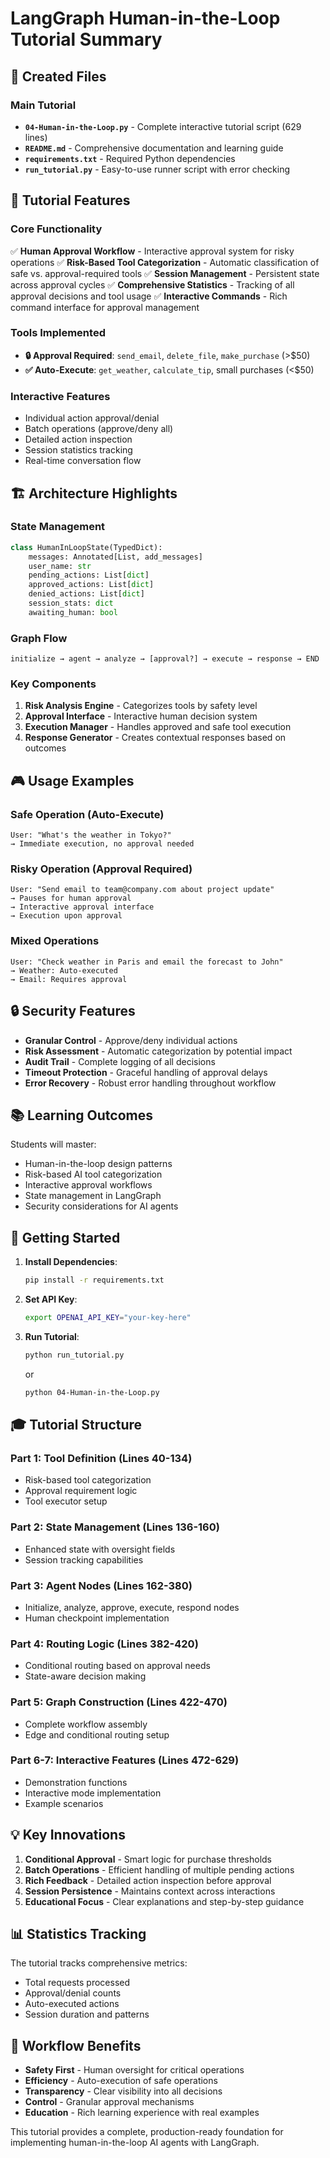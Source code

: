 # LangGraph Human-in-the-Loop Tutorial Summary

## 📁 Created Files

### Main Tutorial
- **`04-Human-in-the-Loop.py`** - Complete interactive tutorial script (629 lines)
- **`README.md`** - Comprehensive documentation and learning guide
- **`requirements.txt`** - Required Python dependencies
- **`run_tutorial.py`** - Easy-to-use runner script with error checking

## 🎯 Tutorial Features

### Core Functionality
✅ **Human Approval Workflow** - Interactive approval system for risky operations
✅ **Risk-Based Tool Categorization** - Automatic classification of safe vs. approval-required tools
✅ **Session Management** - Persistent state across approval cycles
✅ **Comprehensive Statistics** - Tracking of all approval decisions and tool usage
✅ **Interactive Commands** - Rich command interface for approval management

### Tools Implemented
- **🔒 Approval Required**: `send_email`, `delete_file`, `make_purchase` (>$50)
- **✅ Auto-Execute**: `get_weather`, `calculate_tip`, small purchases (<$50)

### Interactive Features
- Individual action approval/denial
- Batch operations (approve/deny all)
- Detailed action inspection
- Session statistics tracking
- Real-time conversation flow

## 🏗️ Architecture Highlights

### State Management
```python
class HumanInLoopState(TypedDict):
    messages: Annotated[List, add_messages]
    user_name: str
    pending_actions: List[dict]
    approved_actions: List[dict]
    denied_actions: List[dict]
    session_stats: dict
    awaiting_human: bool
```

### Graph Flow
```
initialize → agent → analyze → [approval?] → execute → response → END
```

### Key Components
1. **Risk Analysis Engine** - Categorizes tools by safety level
2. **Approval Interface** - Interactive human decision system  
3. **Execution Manager** - Handles approved and safe tool execution
4. **Response Generator** - Creates contextual responses based on outcomes

## 🎮 Usage Examples

### Safe Operation (Auto-Execute)
```
User: "What's the weather in Tokyo?"
→ Immediate execution, no approval needed
```

### Risky Operation (Approval Required)
```
User: "Send email to team@company.com about project update"
→ Pauses for human approval
→ Interactive approval interface
→ Execution upon approval
```

### Mixed Operations
```
User: "Check weather in Paris and email the forecast to John"
→ Weather: Auto-executed
→ Email: Requires approval
```

## 🔒 Security Features

- **Granular Control** - Approve/deny individual actions
- **Risk Assessment** - Automatic categorization by potential impact
- **Audit Trail** - Complete logging of all decisions
- **Timeout Protection** - Graceful handling of approval delays
- **Error Recovery** - Robust error handling throughout workflow

## 📚 Learning Outcomes

Students will master:
- Human-in-the-loop design patterns
- Risk-based AI tool categorization
- Interactive approval workflows
- State management in LangGraph
- Security considerations for AI agents

## 🚀 Getting Started

1. **Install Dependencies**:
   ```bash
   pip install -r requirements.txt
   ```

2. **Set API Key**:
   ```bash
   export OPENAI_API_KEY="your-key-here"
   ```

3. **Run Tutorial**:
   ```bash
   python run_tutorial.py
   ```
   or
   ```bash
   python 04-Human-in-the-Loop.py
   ```

## 🎓 Tutorial Structure

### Part 1: Tool Definition (Lines 40-134)
- Risk-based tool categorization
- Approval requirement logic
- Tool executor setup

### Part 2: State Management (Lines 136-160)  
- Enhanced state with oversight fields
- Session tracking capabilities

### Part 3: Agent Nodes (Lines 162-380)
- Initialize, analyze, approve, execute, respond nodes
- Human checkpoint implementation

### Part 4: Routing Logic (Lines 382-420)
- Conditional routing based on approval needs
- State-aware decision making

### Part 5: Graph Construction (Lines 422-470)
- Complete workflow assembly
- Edge and conditional routing setup

### Part 6-7: Interactive Features (Lines 472-629)
- Demonstration functions
- Interactive mode implementation
- Example scenarios

## 💡 Key Innovations

1. **Conditional Approval** - Smart logic for purchase thresholds
2. **Batch Operations** - Efficient handling of multiple pending actions
3. **Rich Feedback** - Detailed action inspection before approval
4. **Session Persistence** - Maintains context across interactions
5. **Educational Focus** - Clear explanations and step-by-step guidance

## 📊 Statistics Tracking

The tutorial tracks comprehensive metrics:
- Total requests processed
- Approval/denial counts  
- Auto-executed actions
- Session duration and patterns

## 🔄 Workflow Benefits

- **Safety First** - Human oversight for critical operations
- **Efficiency** - Auto-execution of safe operations
- **Transparency** - Clear visibility into all decisions
- **Control** - Granular approval mechanisms
- **Education** - Rich learning experience with real examples

This tutorial provides a complete, production-ready foundation for implementing human-in-the-loop AI agents with LangGraph.